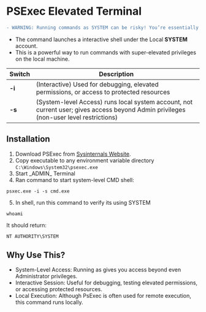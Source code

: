 # PSExec Elevated Terminal

```diff
- WARNING: Running commands as SYSTEM can be risky! You’re essentially bypassing user-level restrictions
```

- The command  launches a interactive shell under the Local **SYSTEM** account. 
- This is a powerful way to run commands with super-elevated privileges on the local machine.

| Switch        | Description
| ------------- | ------------- |
| **-i**  |  (Interactive) Used for debugging, elevated permissions, or access to protected resources |
| **-s** |  (System-level Access) runs local system account, not current user; gives access beyond Admin privileges (non-user level restrictions) |



## Installation
1. Download PSExec from [Sysinternals Website](https://learn.microsoft.com/en-us/sysinternals/downloads/psexec).
2. Copy executable to any environment variable directory 
```C:\Windows\System32\psexec.exe```
3. Start \_ADMIN\_ Terminal
4. Ran command to start system-level CMD shell: 
```
psxec.exe -i -s cmd.exe
```
5. In shell, run this command to verify its using SYSTEM
```
whoami
```
It should return:
```
NT AUTHORITY\SYSTEM
```


## Why Use This?
- System-Level Access: Running as  gives you access beyond even Administrator privileges.
- Interactive Session: Useful for debugging, testing elevated permissions, or accessing protected resources.
- Local Execution: Although PsExec is often used for remote execution, this command runs locally.





